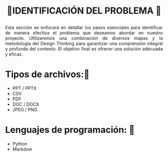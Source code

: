 # <p align="center"> 🌿IDENTIFICACIÓN DEL PROBLEMA 🔎</p>




<p align="justify"> Esta sección se enfocará en detallar los pasos esenciales para identificar de manera efectiva el problema que deseamos abordar en nuestro proyecto. Utilizaremos una combinación de diversos mapas y la metodología del Design Thinking para garantizar una comprensión integral y profunda del contexto. El objetivo final es ofrecer una solución adecuada y eficaz.</p>



# Tipos de archivos:📓
   - PPT / PPTX   
   - CSV
   - PDF
   - DOC / DOCX   
   - JPEG / PNG

# Lenguajes de programación: 📑
   - Python
   - Markdow






